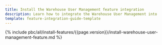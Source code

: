 ```yaml
---
title: Install the Warehouse User Management feature integration
description: Learn how to integrate the Warehouse User Management into your project
template: feature-integration-guide-template
---
```


{% include pbc/all/install-features/{{page.version}}/install-warehouse-user-management-feature.md %} <!-- To edit, see /_includes/pbc/all/install-features/202304.0/install-warehouse-user-management-feature.md -->